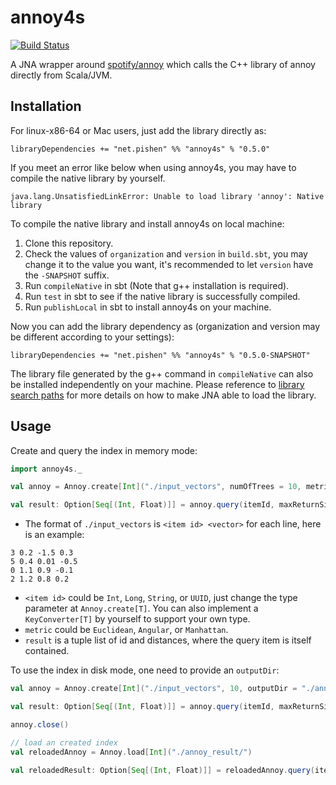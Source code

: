 # annoy4s

[![Build Status](https://travis-ci.org/annoy4s/annoy4s.svg?branch=master)](https://travis-ci.org/annoy4s/annoy4s)

A JNA wrapper around [spotify/annoy](https://github.com/spotify/annoy) which calls the C++ library of annoy directly from Scala/JVM.

## Installation

For linux-x86-64 or Mac users, just add the library directly as:
```
libraryDependencies += "net.pishen" %% "annoy4s" % "0.5.0"
```

If you meet an error like below when using annoy4s, you may have to compile the native library by yourself.
```
java.lang.UnsatisfiedLinkError: Unable to load library 'annoy': Native library
```

To compile the native library and install annoy4s on local machine:

1. Clone this repository.
2. Check the values of `organization` and `version` in `build.sbt`, you may change it to the value you want, it's recommended to let `version` have the `-SNAPSHOT` suffix.
3. Run `compileNative` in sbt (Note that g++ installation is required).
4. Run `test` in sbt to see if the native library is successfully compiled.
5. Run `publishLocal` in sbt to install annoy4s on your machine.

Now you can add the library dependency as (organization and version may be different according to your settings):
```
libraryDependencies += "net.pishen" %% "annoy4s" % "0.5.0-SNAPSHOT"
```

The library file generated by the g++ command in `compileNative` can also be installed independently on your machine. Please reference to [library search paths](http://java-native-access.github.io/jna/4.4.0/javadoc/com/sun/jna/NativeLibrary.html#library_search_paths) for more details on how to make JNA able to load the library.

## Usage

Create and query the index in memory mode:
```scala
import annoy4s._

val annoy = Annoy.create[Int]("./input_vectors", numOfTrees = 10, metric = Euclidean, verbose = true)

val result: Option[Seq[(Int, Float)]] = annoy.query(itemId, maxReturnSize = 30)
```

* The format of `./input_vectors` is `<item id> <vector>` for each line, here is an example:
```
3 0.2 -1.5 0.3
5 0.4 0.01 -0.5
0 1.1 0.9 -0.1
2 1.2 0.8 0.2
```
* `<item id>` could be `Int`, `Long`, `String`, or `UUID`, just change the type parameter at `Annoy.create[T]`. You can also implement a `KeyConverter[T]` by yourself to support your own type.
* `metric` could be `Euclidean`, `Angular`, or `Manhattan`.
* `result` is a tuple list of id and distances, where the query item is itself contained.

To use the index in disk mode, one need to provide an `outputDir`:
```scala
val annoy = Annoy.create[Int]("./input_vectors", 10, outputDir = "./annoy_result/", Euclidean)

val result: Option[Seq[(Int, Float)]] = annoy.query(itemId, maxReturnSize = 30)

annoy.close()

// load an created index
val reloadedAnnoy = Annoy.load[Int]("./annoy_result/")

val reloadedResult: Option[Seq[(Int, Float)]] = reloadedAnnoy.query(itemId, 30)
```
